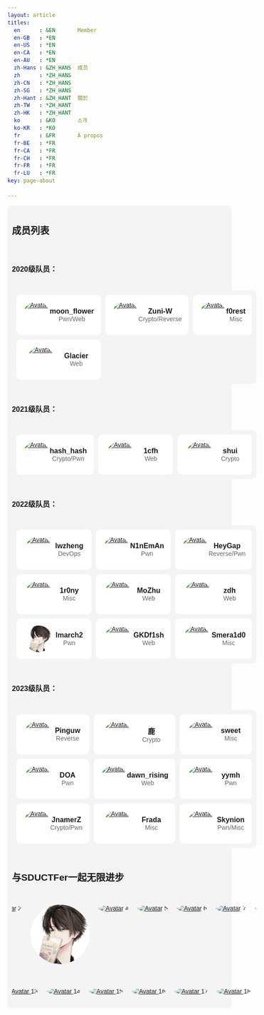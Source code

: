 ```yaml
---
layout: article
titles:
  en      : &EN       Member
  en-GB   : *EN
  en-US   : *EN
  en-CA   : *EN
  en-AU   : *EN
  zh-Hans : &ZH_HANS  成员
  zh      : *ZH_HANS
  zh-CN   : *ZH_HANS
  zh-SG   : *ZH_HANS
  zh-Hant : &ZH_HANT  關於
  zh-TW   : *ZH_HANT
  zh-HK   : *ZH_HANT
  ko      : &KO       소개
  ko-KR   : *KO
  fr      : &FR       À propos
  fr-BE   : *FR
  fr-CA   : *FR
  fr-CH   : *FR
  fr-FR   : *FR
  fr-LU   : *FR
key: page-about

---
```

<div class="container">
  <h2>成员列表</h2>
  <h3>2020级队员：</h3>
  <div class="member-list">
    <div class="member">
        <a href="http://121.89.196.11/" target="_blank">
            <div class="avatar">
                <img src="https://icfh-imgs-1313391192.cos.ap-nanjing.myqcloud.com/images/202406111723952.png" alt="Avatar">
            </div>
        </a>
        <div class="info">
            <div class="name">moon_flower</div>
            <div class="description">Pwn/Web</div>
        </div>
    </div>
    <div class="member">
        <a href="" target="_blank">
            <div class="avatar">
                <img src="https://s2.loli.net/2024/06/10/icPTZxkoygpL7CH.jpg" alt="Avatar">
            </div>
        </a>
        <div class="info">
            <div class="name">Zuni-W</div>
            <div class="description">Crypto/Reverse</div>
        </div>
    </div>
    <div class="member">
        <a href="https://silence-forest-sf.github.io/" target="_blank">
            <div class="avatar">
                <img src="https://s2.loli.net/2024/06/07/HaRXKLcMOr8WYGt.jpg" alt="Avatar">
            </div>
        </a>
        <div class="info">
            <div class="name">f0rest</div>
            <div class="description">Misc</div>
        </div>
    </div>
    <div class="member">
        <a href="https://glacierrrr.online/" target="_blank">
            <div class="avatar">
                <img src="https://s2.loli.net/2024/06/07/7vdFaYn3gSL2Csf.png" alt="Avatar">
            </div>
        </a>
        <div class="info">
            <div class="name">Glacier</div>
            <div class="description">Web</div>
        </div>
    </div>
  </div>
  <h3>2021级队员：</h3>
  <div class="member-list">
    <div class="member">
        <a href="https://r3t2b3d.github.io" target="_blank">
            <div class="avatar">
                <img src="https://picture-1311455354.cos.ap-shanghai.myqcloud.com/img/b_7e7ccb7a6d5c480da999811826299e2f.jpg" alt="Avatar">
            </div>
        </a>
        <div class="info">
            <div class="name">hash_hash</div>
            <div class="description">Crypto/Pwn</div>
        </div>
    </div>
    <div class="member">
        <a href="https://1cfh.github.io/" target="_blank">
            <div class="avatar">
                <img src="https://ch31sbest.github.io/images/tou.jpg" alt="Avatar">
            </div>
        </a>
        <div class="info">
            <div class="name">1cfh</div>
            <div class="description">Web</div>
        </div>
    </div>
    <div class="member">
        <a href="" target="_blank">
            <div class="avatar">
                <img src="https://s3.bmp.ovh/imgs/2024/06/07/a1952c20a4b739d7.jpg" alt="Avatar">
            </div>
        </a>
        <div class="info">
            <div class="name">shui</div>
            <div class="description">Crypto</div>
        </div>
    </div>
  </div>
  <h3>2022级队员：</h3>
  <div class="member-list">
    <div class="member">
        <a href="https://lwzheng.tech/" target="_blank">
            <div class="avatar">
                <img src="https://s2.loli.net/2024/06/07/apGA7bF6SYgB8nx.jpg" alt="Avatar">
            </div>
        </a>
        <div class="info">
            <div class="name">lwzheng</div>
            <div class="description">DevOps</div>
        </div>
    </div>
    <div class="member">
        <a href="https://www.cnblogs.com/9man" target="_blank">
            <div class="avatar">
                <img src="https://s2.loli.net/2024/06/07/qTfVGMmJ8CZRXg5.jpg" alt="Avatar">
            </div>
        </a>
        <div class="info">
            <div class="name">N1nEmAn</div>
            <div class="description">Pwn</div>
        </div>
    </div>
    <div class="member">
        <a href="https://heygap.github.io/" target="_blank">
            <div class="avatar">
                <img src="https://s2.loli.net/2024/06/10/8FZaw4kY619ouRB.jpg" alt="Avatar">
            </div>
        </a>
        <div class="info">
            <div class="name">HeyGap</div>
            <div class="description">Reverse/Pwn</div>
        </div>
    </div>
    <div class="member">
        <a href="https://almostgph.github.io/" target="_blank">
            <div class="avatar">
                <img src="https://s2.loli.net/2024/06/06/oyWFV32bHELhAdc.jpg" alt="Avatar">
            </div>
        </a>
        <div class="info">
            <div class="name">1r0ny</div>
            <div class="description">Misc</div>
        </div>
    </div>
    <div class="member">
        <a href="http://zhuzimiko.com/" target="_blank">
            <div class="avatar">
                <img src="https://s2.loli.net/2024/06/07/ASQ5RVaLcdZkTKy.jpg" alt="Avatar">
            </div>
        </a>
        <div class="info">
            <div class="name">MoZhu</div>
            <div class="description">Web</div>
        </div>
    </div>
    <div class="member">
        <a href="" target="_blank">
            <div class="avatar">
                <img src="https://s2.loli.net/2024/06/12/ywSQBmUMEVCK6iA.jpg" alt="Avatar">
            </div>
        </a>
        <div class="info">
            <div class="name">zdh</div>
            <div class="description">Web</div>
        </div>
    </div>
    <div class="member">
        <a href="https://lmarch2.top/" target="_blank">
            <div class="avatar">
                <img src="https://github.com/lmarch2/images/blob/main/b_e05bb213ec75a4a3448d288364b7307c.jpg?raw=true" alt="Avatar">
            </div>
        </a>
        <div class="info">
            <div class="name">lmarch2</div>
            <div class="description">Pwn</div>
        </div>
    </div>
    <div class="member">
        <a href="https://blog.csdn.net/GKD2019" target="_blank">
            <div class="avatar">
                <img src="https://avatars.githubusercontent.com/u/108865421" alt="Avatar">
            </div>
        </a>
        <div class="info">
            <div class="name">GKDf1sh</div>
            <div class="description">Web</div>
        </div>
    </div>
    <div class="member">
        <a href="https://www.cnblogs.com/Smera1d0" target="_blank">
            <div class="avatar">
                <img src="https://s2.loli.net/2024/06/07/pkE1gNSx4jHYeqD.jpg" alt="Avatar">
            </div>
        </a>
        <div class="info">
            <div class="name">Smera1d0</div>
            <div class="description">Misc</div>
        </div>
    </div>
  </div>
  <h3>2023级队员：</h3>
  <div class="member-list">
    <div class="member">
        <a href="https://pinguw.github.io/" target="_blank">
            <div class="avatar">
                <img src="https://s2.loli.net/2024/04/14/UC5zm7fti2ZwkGV.jpg" alt="Avatar">
            </div>
        </a>
        <div class="info">
            <div class="name">Pinguw</div>
            <div class="description">Reverse</div>
        </div>
    </div>
    <div class="member">
        <a href="" target="_blank">
            <div class="avatar">
                <img src="https://s2.loli.net/2024/06/07/7vdFaYn3gSL2Csf.png" alt="Avatar">
            </div>
        </a>
        <div class="info">
            <div class="name">鹿</div>
            <div class="description">Crypto</div>
        </div>
    </div>
    <div class="member">
        <a href="" target="_blank">
            <div class="avatar">
                <img src="https://s2.loli.net/2024/06/07/7vdFaYn3gSL2Csf.png" alt="Avatar">
            </div>
        </a>
        <div class="info">
            <div class="name">sweet</div>
            <div class="description">Misc</div>
        </div>
    </div>
    <div class="member">
        <a href="" target="_blank">
            <div class="avatar">
                <img src="https://s2.loli.net/2024/06/07/7vdFaYn3gSL2Csf.png" alt="Avatar">
            </div>
        </a>
        <div class="info">
            <div class="name">DOA</div>
            <div class="description">Pwn</div>
        </div>
    </div>
    <div class="member">
        <a href="https://dawnrisingdong.github.io/" target="_blank">
            <div class="avatar">
                <img src="https://raw.githubusercontent.com/dawnrisingDong/pic_bed/main/img/202406071747324.jpg" alt="Avatar">
            </div>  
        </a>
        <div class="info">
            <div class="name">dawn_rising</div>
            <div class="description">Web</div>
        </div>
    </div>
    <div class="member">
        <a href="https://yy-mh.github.io" target="_blank">
            <div class="avatar">
                <img src="https://avatars.githubusercontent.com/u/162857404?s=400&u=ad0f3d8c1d4184a4c69a947df8edaf4e487306d2&v=4" alt="Avatar">
            </div>
        </a>
        <div class="info">
            <div class="name">yymh</div>
            <div class="description">Pwn</div>
        </div>
    </div>
    <div class="member">
        <a href="" target="_blank">
            <div class="avatar">
                <img src="https://avatars.githubusercontent.com/u/97386720?v=4" alt="Avatar">
            </div>
        </a>
        <div class="info">
            <div class="name">JnamerZ</div>
            <div class="description">Crypto/Pwn</div>
        </div>
    </div>
    <div class="member">
        <a href="" target="_blank">
            <div class="avatar">
                <img src="https://s2.loli.net/2024/06/07/7vdFaYn3gSL2Csf.png" alt="Avatar">
            </div>
        </a>
        <div class="info">
            <div class="name">Frada</div>
            <div class="description">Misc</div>
        </div>
    </div>
    <div class="member">
        <a href="" target="_blank">
            <div class="avatar">
                <img src="https://s2.loli.net/2024/06/07/7vdFaYn3gSL2Csf.png" alt="Avatar">
            </div>
        </a>
        <div class="info">
            <div class="name">Skynion</div>
            <div class="description">Pwn/Misc</div>
        </div>
    </div>
  </div>
    <h2>与SDUCTFer一起无限进步</h2>
  <div class="scroll-container">
    <div class="scroll-content">
      <a href="https://almostgph.github.io/" target="_blank"><img src="https://s2.loli.net/2024/06/06/oyWFV32bHELhAdc.jpg" alt="Avatar 1"></a>
      <a href="https://1cfh.github.io/" target="_blank"><img src="https://ch31sbest.github.io/images/tou.jpg" alt="Avatar 2"></a>
      <a href="https://lmarch2.top/" target="_blank"><img src="https://github.com/lmarch2/images/blob/main/b_e05bb213ec75a4a3448d288364b7307c.jpg?raw=true" alt="Avatar 3"></a>
      <a href="https://www.cnblogs.com/Smera1d0" target="_blank"><img src="https://s2.loli.net/2024/06/07/pkE1gNSx4jHYeqD.jpg" alt="Avatar 4"></a>
      <a href="https://dawnrisingdong.github.io/" target="_blank"><img src="https://raw.githubusercontent.com/dawnrisingDong/pic_bed/main/img/202406071747324.jpg" alt="Avatar 5"></a>
      <a href="http://zhuzimiko.com/" target="_blank"><img src="https://s2.loli.net/2024/06/07/ASQ5RVaLcdZkTKy.jpg" alt="Avatar 6"></a>
      <a href="https://silence-forest-sf.github.io/" target="_blank"><img src="https://s2.loli.net/2024/06/07/HaRXKLcMOr8WYGt.jpg" alt="Avatar 7"></a>
      <a href="https://r3t2b3d.github.io" target="_blank"><img src="https://picture-1311455354.cos.ap-shanghai.myqcloud.com/img/b_7e7ccb7a6d5c480da999811826299e2f.jpg" alt="Avatar 8"></a>
      <a href="https://www.cnblogs.com/9man" target="_blank"><img src="https://s2.loli.net/2024/06/07/qTfVGMmJ8CZRXg5.jpg" alt="Avatar 9"></a>
      <a href="" target="_blank"><img src="https://s3.bmp.ovh/imgs/2024/06/07/a1952c20a4b739d7.jpg" alt="Avatar 10"></a>
      <a href="https://yy-mh.github.io" target="_blank"><img src="https://avatars.githubusercontent.com/u/162857404?s=400&u=ad0f3d8c1d4184a4c69a947df8edaf4e487306d2&v=4" alt="Avatar 1"></a>
      <a href="https://lwzheng.tech/" target="_blank"><img src="https://s2.loli.net/2024/06/07/apGA7bF6SYgB8nx.jpg" alt="Avatar 2"></a>
      <a href="https://blog.csdn.net/GKD2019" target="_blank"><img src="https://avatars.githubusercontent.com/u/108865421" alt="Avatar 3"></a>
      <a href="" target="_blank"><img src="https://avatars.githubusercontent.com/u/97386720?v=4" alt="Avatar 4"></a>
      <a href="" target="_blank"><img src="https://s2.loli.net/2024/06/10/8FZaw4kY619ouRB.jpg" alt="Avatar 5"></a>
      <a href="" target="_blank"><img src="https://s2.loli.net/2024/06/07/7vdFaYn3gSL2Csf.png" alt="Avatar 6"></a>
      <a href="" target="_blank"><img src="https://s2.loli.net/2024/06/07/7vdFaYn3gSL2Csf.png" alt="Avatar 7"></a>
      <a href="" target="_blank"><img src="https://s2.loli.net/2024/06/07/7vdFaYn3gSL2Csf.png" alt="Avatar 8"></a>
      <a href="" target="_blank"><img src="https://s2.loli.net/2024/06/07/7vdFaYn3gSL2Csf.png" alt="Avatar 9"></a>
      <a href="" target="_blank"><img src="https://s2.loli.net/2024/06/07/7vdFaYn3gSL2Csf.png" alt="Avatar 10"></a>
    </div>
  </div>    
  <div class="scroll-container">
    <div class="scroll-content alternate">
      <a href="" target="_blank"><img src="https://s2.loli.net/2024/06/07/7vdFaYn3gSL2Csf.png" alt="Avatar 11"></a>
      <a href="" target="_blank"><img src="https://icfh-imgs-1313391192.cos.ap-nanjing.myqcloud.com/images/202406111723952.png" alt="Avatar 12"></a>
      <a href="" target="_blank"><img src="https://s2.loli.net/2024/06/12/ywSQBmUMEVCK6iA.jpg" alt="Avatar 13"></a>
      <a href="" target="_blank"><img src="https://s2.loli.net/2024/06/07/7vdFaYn3gSL2Csf.png" alt="Avatar 14"></a>
      <a href="" target="_blank"><img src="https://s2.loli.net/2024/06/07/7vdFaYn3gSL2Csf.png" alt="Avatar 15"></a>
      <a href="" target="_blank"><img src="https://s2.loli.net/2024/06/07/7vdFaYn3gSL2Csf.png" alt="Avatar 16"></a>
      <a href="" target="_blank"><img src="https://s2.loli.net/2024/06/07/7vdFaYn3gSL2Csf.png" alt="Avatar 17"></a>
      <a href="" target="_blank"><img src="https://s2.loli.net/2024/06/07/7vdFaYn3gSL2Csf.png" alt="Avatar 18"></a>
      <a href="" target="_blank"><img src="https://s2.loli.net/2024/06/07/7vdFaYn3gSL2Csf.png" alt="Avatar 19"></a>
      <a href="" target="_blank"><img src="https://s2.loli.net/2024/06/07/7vdFaYn3gSL2Csf.png" alt="Avatar 20"></a>
      <a href="" target="_blank"><img src="https://s2.loli.net/2024/06/07/7vdFaYn3gSL2Csf.png" alt="Avatar 11"></a>
      <a href="" target="_blank"><img src="https://s2.loli.net/2024/06/07/7vdFaYn3gSL2Csf.png" alt="Avatar 12"></a>
      <a href="" target="_blank"><img src="https://s2.loli.net/2024/06/07/7vdFaYn3gSL2Csf.png" alt="Avatar 13"></a>
      <a href="" target="_blank"><img src="https://s2.loli.net/2024/06/07/7vdFaYn3gSL2Csf.png" alt="Avatar 14"></a>
      <a href="" target="_blank"><img src="https://s2.loli.net/2024/06/07/7vdFaYn3gSL2Csf.png" alt="Avatar 15"></a>
      <a href="" target="_blank"><img src="https://s2.loli.net/2024/06/07/7vdFaYn3gSL2Csf.png" alt="Avatar 16"></a>
      <a href="" target="_blank"><img src="https://s2.loli.net/2024/06/07/7vdFaYn3gSL2Csf.png" alt="Avatar 17"></a>
      <a href="" target="_blank"><img src="https://s2.loli.net/2024/06/07/7vdFaYn3gSL2Csf.png" alt="Avatar 18"></a>
      <a href="" target="_blank"><img src="https://s2.loli.net/2024/06/07/7vdFaYn3gSL2Csf.png" alt="Avatar 19"></a>
      <a href="" target="_blank"><img src="https://s2.loli.net/2024/06/07/7vdFaYn3gSL2Csf.png" alt="Avatar 20"></a>
    </div>
  </div>
</div>


<style>
  .scroll-container {
    width: 100%;
    overflow: hidden;
    white-space: nowrap;
    margin-bottom: 10px;
    position: relative;
  }

  .scroll-content {
    display: flex;
    width: max-content;
    animation: scroll-left 20s linear infinite;
  }

  .scroll-content.alternate {
    position: relative;
    left: -55pt;
    animation: scroll-left 20s linear infinite;
  }

  .scroll-content a {
    display: inline-block;
    margin:  10px;
  }

  .scroll-content img {
    width: 100pt;
    height: 100pt;
    border-radius: 50%;
  }

  @keyframes scroll-left {
    0% {
      transform: translateX(0%);
    }
    100% {
      transform: translateX(-50%);
    }
  }

  .container {
    display: grid;
    background-color: #f4f4f4;
    border-radius: 10px;
    grid-template-rows: auto;
    gap: 20px;
    padding: 10px;
    font-family: Arial, sans-serif;
  }

  .member-list {
    display: grid;
    grid-template-columns: repeat(4, 1fr);
    gap: 10px;
    background-color: #f4f4f4;
    border-radius: 10px;
    padding: 10px;
  }
@media (max-width: 1200px) {
  .member-list {
    grid-template-columns: repeat(3, 1fr);
  }
}

@media (max-width: 800px) {
  .member-list {
    grid-template-columns: repeat(2, 1fr);
  }
}

@media (max-width: 500px) {
  .member-list {
    grid-template-columns: repeat(1, 1fr);
  }
}

  .member {
    display: grid;
    grid-template-columns: 1fr 1fr;
    align-items: center;
    background-color: white;
    border-radius: 10px;
    padding: 15px;
  }

  .member .avatar {
    display: flex;
    justify-content: center;
    align-items: center;
  }

  .member img {
    width: 60px;
    height: 60px;
    border-radius: 50%;
    transition: transform 0.3s, filter 0.3s;
  }

  .member img:hover {
    transform: scale(1.1);
  }

  .member .info {
    display: flex;
    flex-direction: column;
    justify-content: center;
    align-items: center;
  }

  .member .name {
    font-size: 16px;
    font-weight: bold;
  }

  .member .description {
    font-size: 14px;
    color: #666;
  }
</style>

